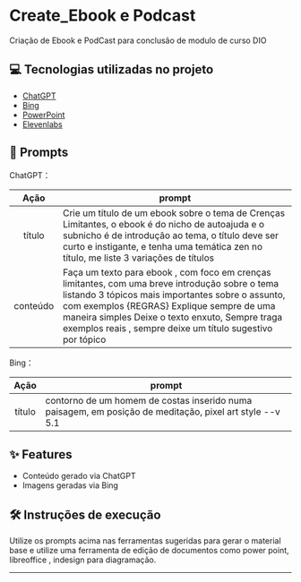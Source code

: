 # Create_Ebook e Podcast
Criação de Ebook e PodCast para conclusão de modulo de curso DIO

## 💻 Tecnologias utilizadas no projeto

- [ChatGPT](https://chat.openai.com/) 
- [Bing](https://www.bing.com/images?FORM=Z9LH)
- [PowerPoint](https://www.microsoft.com/en/microsoft-365/powerpoint)
- [Elevenlabs](https://elevenlabs.io/text-to-speech) 

## 🧠 Prompts


ChatGPT：

|   Ação   | prompt                                                                                                                                                                                                                                                                         |
| :------: | ------------------------------------------------------------------------------------------------------------------------------------------------------------------------------------------------------------------------------------------------------------------------------ |
|  título  | Crie um título de um ebook sobre o tema de Crenças Limitantes, o ebook é do nicho de autoajuda e o subnicho é de introdução ao tema, o título deve ser curto e instigante, e tenha uma temática zen no título, me liste 3 variações de títulos                                                        |
| conteúdo | Faça um texto para ebook , com foco em crenças limitantes, com uma breve introdução sobre o tema listando 3 tópicos mais importantes sobre o assunto, com exemplos  {REGRAS} Explique sempre de uma maneira simples Deixe o texto enxuto, Sempre traga exemplos reais , sempre deixe um título sugestivo por tópico |


Bing：

|  Ação  | prompt                                                                                 |
| :----: | -------------------------------------------------------------------------------------- |
| título | contorno de um homem de costas inserido numa paisagem,  em posição de meditação, pixel art style --v 5.1  |

## ✨ Features

- Conteúdo gerado via ChatGPT
- Imagens geradas via Bing

## 🛠️ Instruções de execução

Utilize os prompts acima nas ferramentas sugeridas para gerar o material base e utilize uma ferramenta de edição de documentos como power point, libreoffice , indesign para diagramação.

---
